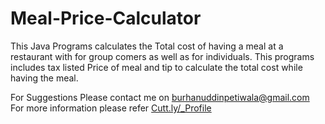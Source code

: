 # Meal-Price-Calculator
This Java Programs calculates the Total cost of having a meal at a restaurant with for group comers as well as for individuals. This programs includes tax listed Price of meal and tip to calculate the total cost while having the meal. 

For Suggestions Please contact me on [burhanuddinpetiwala@gmail.com](url)
For more information please refer [Cutt.ly/_Profile](url)
